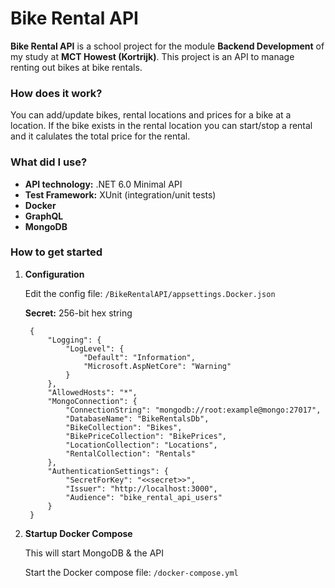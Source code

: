 #  Bike Rental API
**Bike Rental API** is a school project for the module **Backend Development** of my study at **MCT Howest (Kortrijk)**. This project is an API to manage renting out bikes at bike rentals.

###  How does it work?
You can add/update bikes, rental locations and prices for a bike at a location. If the bike exists in the rental location you can start/stop a rental and it calulates the total price for the rental.

###  What did I use?
* **API technology:** .NET 6.0 Minimal API
* **Test Framework:** XUnit (integration/unit tests)
* **Docker**
* **GraphQL**
* **MongoDB**

###  How to get started
1. **Configuration**
	
	Edit the config file: `/BikeRentalAPI/appsettings.Docker.json`

	**Secret:** 256-bit hex string
	

	    {
	        "Logging": {
	            "LogLevel": {
	                "Default": "Information",
	                "Microsoft.AspNetCore": "Warning"
	            }
	        },
	        "AllowedHosts": "*",
	        "MongoConnection": {
	            "ConnectionString": "mongodb://root:example@mongo:27017",
	            "DatabaseName": "BikeRentalsDb",
	            "BikeCollection": "Bikes",
	            "BikePriceCollection": "BikePrices",
	            "LocationCollection": "Locations",
	            "RentalCollection": "Rentals"
	        },
	        "AuthenticationSettings": {
	            "SecretForKey": "<<secret>>",
	            "Issuer": "http://localhost:3000",
	            "Audience": "bike_rental_api_users"
	        }
	    }

2. **Startup Docker Compose**
	
	This will start MongoDB & the API
	
	Start the Docker compose file: `/docker-compose.yml`
	
